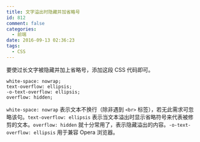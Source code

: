 ```yaml
---
title: 文字溢出时隐藏并加省略号
id: 812
comment: false
categories:
  - 前端
date: 2016-09-13 02:36:23
tags:
  - CSS
---
```


要使过长文字被隐藏并加上省略号，添加这段 CSS 代码即可。

```
white-space: nowrap;
text-overflow: ellipsis;
-o-text-overflow: ellipsis;
overflow: hidden;
```

<!-- more -->

`white-space: nowrap` 表示文本不换行（除非遇到 `<br>` 标签），若无此需求可忽略该句。`text-overflow: ellipsis` 表示当文本溢出时显示省略符号来代表被修剪的文本。`overflow: hidden` 就十分常用了，表示隐藏溢出的内容。`-o-text-overflow: ellipsis` 用于兼容 Opera 浏览器。